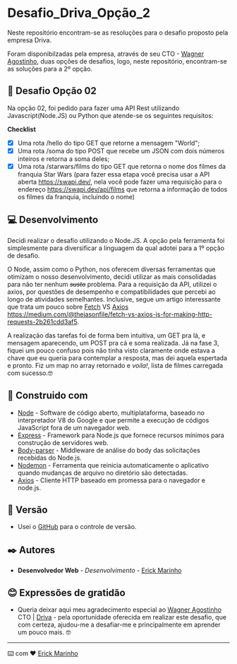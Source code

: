 # Desafio_Driva_Opção_2
Neste repositório encontram-se as resoluções para o desafio proposto pela empresa Driva.

Foram disponibilzadas pela empresa, através de seu CTO - [Wagner Agostinho](https://www.linkedin.com/in/wagnerrua/),  duas opções de desafios, logo, neste repositório, encontram-se as soluções para a 2º opção. 

## :rocket: Desafio Opção 02

Na opção 02, foi pedido para fazer uma API Rest utilizando Javascript(Node.JS) ou Python que atende-se os seguintes requisitos:

**Checklist**

- [x] Uma rota /hello do tipo GET que retorne a mensagem "World";
- [x] Uma rota /soma do tipo POST que recebe um JSON com dois números inteiros e retorna a soma deles;
- [x] Uma rota /starwars/films  do tipo GET que retorna o nome dos filmes da franquia Star Wars (para fazer essa etapa você precisa usar a API aberta https://swapi.dev/, nela você pode fazer uma requisição para o endereço https://swapi.dev/api/films que retorna a informação de todos os filmes da franquia, incluindo o nome)
    
## :computer: Desenvolvimento

Decidi realizar o desafio utilizando o Node.JS. A opção pela ferramenta foi simplesmente para diversificar a linguagem da qual adotei para a 1º opção de desafio.

O Node, assim como o Python, nos oferecem diversas ferramentas que otimizam o nosso desenvolvimento, decidi utilizar as mais consolidadas para não ter nenhum <s>*susto*</s> problema. Para a requisição da API, utilizei o axios, por questões de desempenho e compatibilidades que percebi ao longo de atividades semelhantes. Inclusive, segue um artigo interessante que trata um pouco sobre [Fetch](https://developer.mozilla.org/pt-BR/docs/Web/API/Fetch_API/Using_Fetch) VS [Axios](https://www.npmjs.com/package/axios) https://medium.com/@thejasonfile/fetch-vs-axios-js-for-making-http-requests-2b261cdd3af5. 

A realização das tarefas foi de forma bem intuitiva, um GET pra lá, e mensagem aparecendo, um POST pra cá e soma realizada. Já na fase 3, fiquei um pouco confuso pois não tinha visto claramente onde estava a chave que eu queria para contemplar a resposta, mas dei aquela espertada e pronto. Fiz um map no array retornado e *voila!*, lista de filmes carregada com sucesso.🤓

## :wrench: Construido com

* [Node](https://nodejs.org/en/) - Software de código aberto, multiplataforma, baseado no interpretador V8 do Google e que permite a execução de códigos JavaScript fora de um navegador web.
* [Express](https://expressjs.com/pt-br/) - Framework para Node.js que fornece recursos mínimos para construção de servidores web.
* [Body-parser](https://www.npmjs.com/package/body-parser) - Middleware de análise do body das solicitações recebidas do Node.js.
* [Nodemon](https://www.npmjs.com/package/nodemon) - Ferramenta que reinicia automaticamente o aplicativo quando mudanças de arquivo no diretório são detectadas.
* [Axios](https://www.npmjs.com/package/axios) - Cliente HTTP baseado em promessa para o navegador e node.js.

## :flags: Versão

* Usei o [GitHub](github.com) para o controle de versão.

## ✒️ Autores

* **Desenvolvedor Web** - *Desenvolvimento* - [Erick Marinho](https://github.com/Erick-Marinho)

## :blush: Expressões de gratidão

* Queria deixar aqui meu agradecimento especial ao [Wagner Agostinho](https://www.linkedin.com/in/wagnerrua/) CTO | [Driva](https://www.linkedin.com/company/driva-tech/) - pela oportunidade oferecida em realizar este desafio, que com certeza, ajudou-me a desafiar-me e principalmente em aprender um pouco mais. 🤓

---
⌨️ com ❤️ [Erick Marinho](https://github.com/Erick-Marinho)
